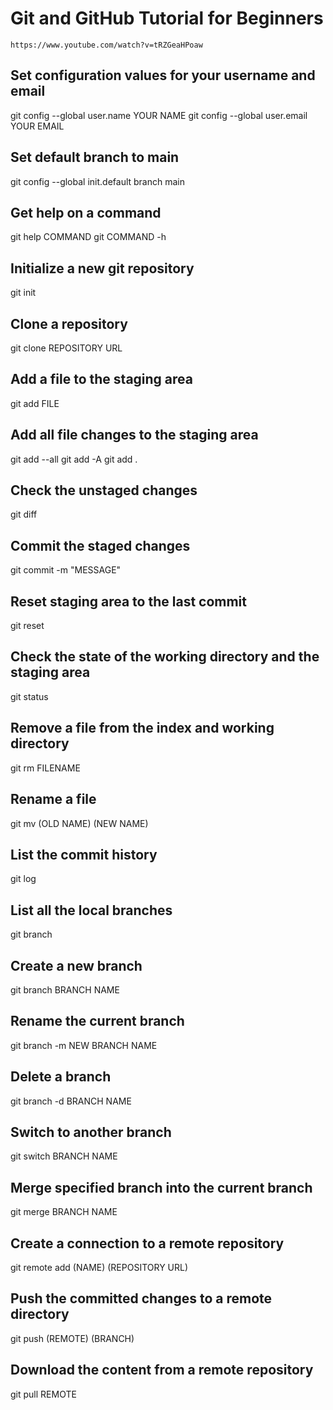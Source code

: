 # Git and GitHub Tutorial for Beginners

`https://www.youtube.com/watch?v=tRZGeaHPoaw`

## Set configuration values for your username and email
git config --global user.name YOUR NAME
git config --global user.email YOUR EMAIL

## Set default branch to main
git config --global init.default branch main

## Get help on a command
git help COMMAND
git COMMAND -h

## Initialize a new git repository
git init

## Clone a repository
git clone REPOSITORY URL

## Add a file to the staging area
git add FILE

## Add all file changes to the staging area
git add --all
git add -A
git add .

## Check the unstaged changes
git diff

## Commit the staged changes
git commit -m "MESSAGE"

## Reset staging area to the last commit
git reset

## Check the state of the working directory and the staging area
git status

## Remove a file from the index and working directory
git rm FILENAME

## Rename a file
git mv (OLD NAME) (NEW NAME)

## List the commit history
git log

## List all the local branches
git branch

## Create a new branch
git branch BRANCH NAME

## Rename the current branch
git branch -m NEW BRANCH NAME

## Delete a branch
git branch -d BRANCH NAME

## Switch to another branch
git switch BRANCH NAME

## Merge specified branch into the current branch
git merge BRANCH NAME

## Create a connection to a remote repository
git remote add (NAME) (REPOSITORY URL)

## Push the committed changes to a remote directory
git push (REMOTE) (BRANCH)

## Download the content from a remote repository
git pull REMOTE
